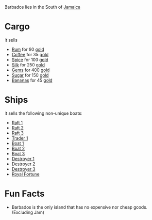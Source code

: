 
Barbados lies in the South of [Jamaica](/islands/jamaica.md)

# Cargo 
It sells 
* [Rum](/cargo/rum.md) for 90 [gold](/gold.md)
* [Coffee](/cargo/coffee.md) for 35 [gold](/gold.md)
* [Spice](/cargo/spice.md) for 100 [gold](/gold.md)
* [Silk](/cargo/silk.md) for 250 [gold](/gold.md)
* [Gems](/cargo/gems.md) for 400 [gold](/gold.md)
* [Sugar](/cargo/sugar.md) for 150 [gold](/gold.md)
* [Bananas](/cargo/bananas.md) for 45 [gold](/gold.md)


# Ships


It sells the following non-unique boats:

* [Raft 1](/ships/raft1.md)
* [Raft 2](/ships/raft2.md)
* [Raft 3](/ships/raft3.md)
* [Trader 1](/ships/traders/trader1.md)
* [Boat 1](/ships/boat1.md)
* [Boat 2](/ships/boat2.md)
* [Boat 3](/ships/boat3.md)
* [Destroyer 1](/ships/destroyer1.md)
* [Destroyer 2](/ships/destroyer2.md)
* [Destroyer 3](/ships/destroyer3.md)
* [Royal Fortune](/ships/royalfortune.md)


# Fun Facts
- Barbados is the only island that has no expensive nor cheap goods. (Excluding Jam)